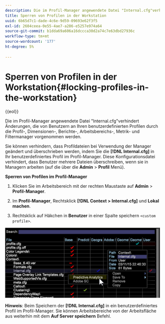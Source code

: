 ```yaml
---
description: Die im Profil-Manager angewendete Datei "Internal.cfg"verhindert Änderungen, die von Benutzern an Ihren benutzerdefinierten Profilen durch die Profil-, Dimensionen-, Berichte-, Arbeitsbereichs-, Metrik- und Filtermanager vorgenommen werden.
title: Sperren von Profilen in der Workstation
uuid: 6b65d7c1-dade-4c6e-9d59-09693e62f3f5
exl-id: 2604ceea-0e55-4ae7-a286-e5257e974a64
source-git-commit: b1dda69a606a16dccca30d2a74c7e63dbd27936c
workflow-type: tm+mt
source-wordcount: '177'
ht-degree: 5%

---
```


# Sperren von Profilen in der Workstation{#locking-profiles-in-the-workstation}

{{eol}}

Die im Profil-Manager angewendete Datei &quot;Internal.cfg&quot;verhindert Änderungen, die von Benutzern an Ihren benutzerdefinierten Profilen durch die Profil-, Dimensionen-, Berichte-, Arbeitsbereichs-, Metrik- und Filtermanager vorgenommen werden.

Sie können verhindern, dass Profildateien bei Verwendung der Manager geändert und überschrieben werden, indem Sie die **[!DNL Internal.cfg]** in Ihr benutzerdefiniertes Profil im Profil-Manager. Diese Konfigurationsdatei verhindert, dass Benutzer mehrere Dateien überschreiben, wenn sie in Managern arbeiten (auf die über die **Admin** > **Profil** Menü).

**Sperren von Profilen im Profil-Manager**

1. Klicken Sie im Arbeitsbereich mit der rechten Maustaste auf **Admin** > **Profil-Manager**.

1. Im **Profil-Manager**, Rechtsklick **[!DNL Context > Internal.cfg]** und **Lokal machen**.

1. Rechtsklick auf Häkchen in **Benutzer** in einer Spalte speichern `<custom profile>`.

![](assets/dwb_lock_profiles.png)

**Hinweis**: Beim Speichern der **[!DNL Internal.cfg]** in ein benutzerdefiniertes Profil im Profil-Manager. Sie können Arbeitsbereiche von der Arbeitsfläche aus weiterhin mit dem **Auf Server speichern** Befehl.
